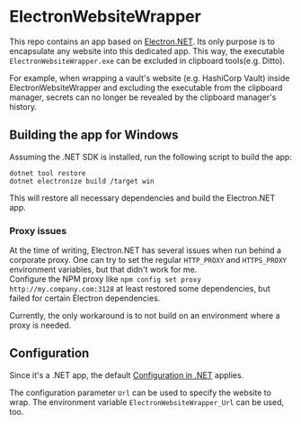 # ElectronWebsiteWrapper

This repo contains an app based on [Electron.NET](https://github.com/ElectronNET/Electron.NET/). Its only purpose is to encapsulate any website into this dedicated app. This way, the executable `ElectronWebsiteWrapper.exe` can be excluded in clipboard tools(e.g. Ditto).  

For example, when wrapping a vault's website (e.g. HashiCorp Vault) inside ElectronWebsiteWrapper and excluding the executable from the clipboard manager, secrets can no longer be revealed by the clipboard manager's history.

## Building the app for Windows

Assuming the .NET SDK is installed, run the following script to build the app:

```
dotnet tool restore
dotnet electronize build /target win
```

This will restore all necessary dependencies and build the Electron.NET app.

### Proxy issues

At the time of writing, Electron.NET has several issues when run behind a corporate proxy. One can try to set the regular `HTTP_PROXY` and `HTTPS_PROXY` environment variables, but that didn't work for me.  
Configure the NPM proxy like `npm config set proxy http://my.company.com:3128` at least restored some dependencies, but failed for certain Electron dependencies.

Currently, the only workaround is to not build on an environment where a proxy is needed.

## Configuration

Since it's a .NET app, the default [Configuration in .NET](https://learn.microsoft.com/en-us/dotnet/core/extensions/configuration) applies.

The configuration parameter `Url` can be used to specify the website to wrap. The environment variable `ElectronWebsiteWrapper_Url` can be used, too.
